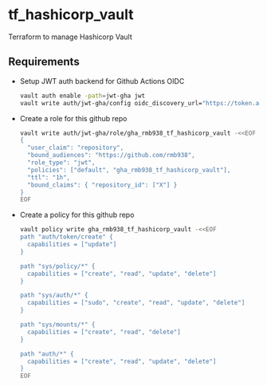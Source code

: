 # tf_hashicorp_vault
Terraform to manage Hashicorp Vault

## Requirements

* Setup JWT auth backend for Github Actions OIDC
  ```bash
  vault auth enable -path=jwt-gha jwt
  vault write auth/jwt-gha/config oidc_discovery_url="https://token.actions.githubusercontent.com" bound_issuer="https://token.actions.githubusercontent.com"
  ```
* Create a role for this github repo
  ```bash
  vault write auth/jwt-gha/role/gha_rmb938_tf_hashicorp_vault -<<EOF
  {
    "user_claim": "repository",
    "bound_audiences": "https://github.com/rmb938",
    "role_type": "jwt",
    "policies": ["default", "gha_rmb938_tf_hashicorp_vault"],
    "ttl": "1h",
    "bound_claims": { "repository_id": ["X"] }
  }
  EOF
  ```
* Create a policy for this github repo
  ```bash
  vault policy write gha_rmb938_tf_hashicorp_vault -<<EOF
  path "auth/token/create" {
    capabilities = ["update"]
  }

  path "sys/policy/*" {
    capabilities = ["create", "read", "update", "delete"]
  }

  path "sys/auth/*" {
    capabilities = ["sudo", "create", "read", "update", "delete"]
  }

  path "sys/mounts/*" {
    capabilities = ["create", "read", "delete"]
  }

  path "auth/*" {
    capabilities = ["create", "read", "update", "delete"]
  }
  EOF
  ```